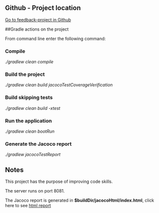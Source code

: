 ## Github - Project location

[Go to feedback-project in Github](https://github.com/medwargg/feedback-project)

##Gradle actions on the project

From command line enter the following command:

### Compile
_./gradlew clean compile_

### Build the project
_./gradlew clean build jacocoTestCoverageVerification_

### Build skipping tests
_./gradlew clean build -xtest_

### Run the application
_./gradlew clean bootRun_

### Generate the Jacoco report
_./gradlew jacocoTestReport_

## Notes

This project has the purpose of improving code skills.

The server runs on port 8081.

The Jacoco report is generated in **$buildDir/jacocoHtml/index.html**, click here to see [html report](build/jacocoHtml/index.html)